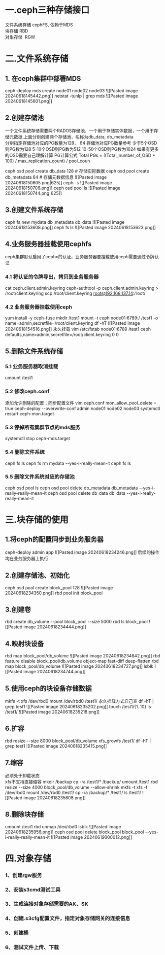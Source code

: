 # 一.ceph三种存储接口

文件系统存储  cephFS, 依赖于MDS  
块存储             RBD  
对象存储         RGW

# 二.文件系统存储

## 1. 在ceph集群中部署MDS
ceph-deploy mds create node01 node02 node03
![[Pasted image 20240618145442.png]]
netstat -tunlp | grep mds
![[Pasted image 20240618145601.png]]
## 2.创建存储池
一个文件系统存储需要两个RADOS存储池，一个用于存储实体数据，一个用于存储元数据,上面分别创建两个存储池，名称为db_data, db_metadata  
分别指定存储池对应的PG数量为128， 64
存储池对应PG数量参考
少于5个OSD则PG数为128
5-10个OSD则PG数为512
10-50个OSD则PG数为1024
如果有更多的OSD需要自己理解计算
PG计算公式
Total PGs = ((Total_number_of_OSD * 100) / max_replication_count) / pool_coun

ceph osd pool create db_data 128          # 存储实际数据
ceph osd pool create db_metadata 64   # 存储元数据信息
![[Pasted image 20240618150605.png|625]]
ceph -s
![[Pasted image 20240618150706.png]]
ceph osd pool ls
![[Pasted image 20240618150744.png|625]]

## 3.创建文件系统存储
ceph fs new mydata db_metadata db_data
![[Pasted image 20240618153608.png]]
ceph fs ls
![[Pasted image 20240618153623.png]]
## 4.业务服务器挂载使用cephfs
ceph集群默认启用了cephx的认证，业务服务器要挂载使用ceph需要通过令牌认证
### 4.1 将认证的令牌导出，拷贝到业务服务器
cat ceph.client.admin.keyring
ceph-authtool -p ceph.client.admin.keyring > /root/client.keyring
scp /root/client.keyring root@192.168.137.14:/root/
### 4.2 业务服务器挂载使用ceph
yum install -y ceph-fuse
mkdir /test1
mount -t ceph node01:6789:/ /test1 -o name=admin,secretfile=/root/client.keyring
df -hT
![[Pasted image 20240618154516.png]]
永久挂载
vim /etc/fstab
node01:6789 /test1 ceph defaults,name=admin,secretfile=/root/client.keyring 0 0 

## 5.删除文件系统存储

### 5.1 业务服务器取消挂载
umount /test1
### 5.2 修改ceph.conf
添加允许删除的配置；同步配置文件
vim ceph.conf
	mon_allow_pool_delete = true 
ceph-deploy --overwrite-conf admin node01 node02 node03
systemctl restart ceph-mon.target

### 5.3 停掉所有集群节点的mds服务
systemctl stop ceph-mds.target

### 5.4 删除文件系统
ceph fs ls
ceph fs rm mydata --yes-i-really-mean-it
ceph fs ls
### 5.5 删除文件系统对应的存储池
ceph osd pool ls
ceph osd pool delete db_metadata db_metadata --yes-i-really-really-mean-it
ceph osd pool delete db_data db_data --yes-i-really-really-mean-it

# 三.块存储的使用
## 1.将ceph的配置同步到业务服务器
ceph-deploy admin app
![[Pasted image 20240618234246.png]]
后续的操作均在业务服务器上执行
## 2.创建存储池、初始化
ceph osd pool create block_pool 128
![[Pasted image 20240618234350.png]]
rbd pool init block_pool
## 3.创建卷
rbd create db_volume --pool block_pool --size 5000
rbd ls block_pool
![[Pasted image 20240618234444.png]]
## 4.映射块设备
rbd map block_pool/db_volume
![[Pasted image 20240618234642.png]]
rbd feature disable block_pool/db_volume object-map fast-diff deep-flatten
rbd map block_pool/db_volume
![[Pasted image 20240618234727.png]]
lsblk
![[Pasted image 20240618234744.png]]

## 5.使用ceph的块设备存储数据
mkfs -t xfs /dev/rbd0
mount /dev/rbd0 /test1/
永久挂载方式自己查
df -hT | grep test1
![[Pasted image 20240618235202.png]]
touch /test1/{1..10}
ls /test1/
![[Pasted image 20240618235218.png]]

## 6.扩容
rbd resize --size 8000 block_pool/db_volume
xfs_growfs /test1/
df -hT | grep test1
![[Pasted image 20240618235415.png]]
## 7.缩容
必须处于卸载状态  
xfs不支持直接缩容
mkdir /backup
cp -ra /test1/* /backup/
umount /test1
rbd resize --size 4000 block_pool/db_volume --allow-shrink
mkfs -t xfs -f /dev/rbd0
mount /dev/rbd0 /test1/
cp -ra /backup/* /test1/
ls /test1/
![[Pasted image 20240618235608.png]]
## 8.删除块存储
umount /test1
rbd unmap /dev/rbd0
lsblk
![[Pasted image 20240618235956.png]]
ceph osd pool delete block_pool block_pool --yes-i-really-really-mean-it
![[Pasted image 20240619000012.png]]
# 四.对象存储
### 1、创建rgw服务

### 2、安装s3cmd测试工具
### 3、生成连接对象存储需要的AK、SK
### 4、创建.s3cfg配置文件，指定对象存储网关的连接信息
### 5、创建桶
### 6、测试文件上传、下载

